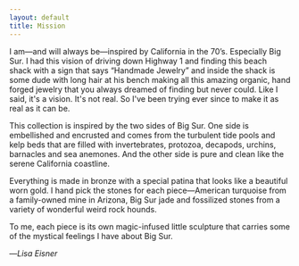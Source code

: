 ```yaml
---
layout: default
title: Mission
---
```

I am&mdash;and will always be&mdash;inspired by California in the 70&rsquo;s. Especially Big Sur. I had this vision of driving down Highway 1 and finding this beach shack with a sign that says &ldquo;Handmade Jewelry&rdquo; and inside the shack is some dude with long hair at his bench making all this amazing organic, hand forged jewelry that you always dreamed of finding but never could. Like I said, it's a vision. It's not real. So I've been trying ever since to make it as real as it can be.

This collection is inspired by the two sides of Big Sur. One side is embellished and encrusted and comes from the turbulent tide pools and kelp beds that are filled with  invertebrates, protozoa, decapods, urchins, barnacles and sea anemones. And the other side is pure and clean like the serene California coastline.

Everything is made in bronze with a special patina that looks like a beautiful worn gold. I hand pick the stones for each piece&mdash;American turquoise from a family-owned mine in Arizona, Big Sur jade and fossilized stones from a variety of wonderful weird rock hounds.

To me, each piece is its own magic-infused little sculpture that carries some of the mystical feelings I have about Big Sur.

&mdash;_Lisa Eisner_

<br>
